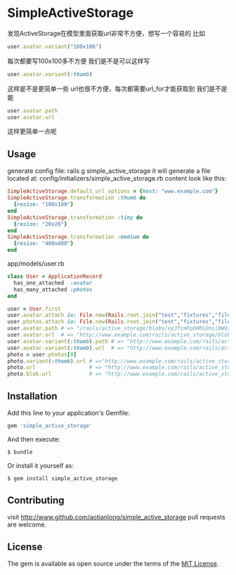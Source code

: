 # SimpleActiveStorage
发现ActiveStorage在模型里面获取url非常不方便，想写一个容易的
比如
```ruby
user.avatar.variant("100x100")
```
每次都要写100x100多不方便
我们是不是可以这样写
```ruby
user.avatar.variant(:thumb)
```
这样是不是更简单一些
url也很不方便，每次都需要url_for才能获取到
我们是不是能
```ruby
user.avatar.path
user.avatar.url
```
这样更简单一点呢

## Usage

generate config file:
rails g simple_active_storage
it will generate a file located at: config/initializers/simple_active_storage.rb
content look like this:

```ruby
SimpleActiveStorage.default_url_options = {host: "www.example.com"}
SimpleActiveStorage.transformation :thumb do
  {resize: "100x100"}
end
SimpleActiveStorage.transformation :tiny do
  {resize: "20x20"}
end
SimpleActiveStorage.transformation :medium do
  {resize: "400x400"}
end
```

app/models/user.rb
```ruby
class User < ApplicationRecord
  has_one_attached  :avatar
  has_many_attached :photos
end

user = User.first
user.avatar.attach io: File.new(Rails.root.join("test","fixtures","files","test.png")),filename: "test.png"
user.photos.attach io: File.new(Rails.root.join("test","fixtures","files","test.png")),filename: "test.png"
user.avatar.path # => "/rails/active_storage/blobs/eyJfcmFpbHMiOnsibWVzc2FnZSI6IkJBaHBCZz09IiwiZXhwIjpudWxsLCJwdXIiOiJibG9iX2lkIn19--08f03241905408289698b118698ca7642c3e691e/test.png"
user.avatar.url  # => "http://www.example.com/rails/active_storage/blobs/eyJfcmFpbHMiOnsibWVzc2FnZSI6IkJBaHBCZz09IiwiZXhwIjpudWxsLCJwdXIiOiJibG9iX2lkIn19--08f03241905408289698b118698ca7642c3e691e/test.png"
user.avatar.variant(:thumb).path # => "http://www.example.com/rails/active_storage/representations/eyJfcmFpbHMiOnsibWVzc2FnZSI6IkJBaHBCZz09IiwiZXhwIjpudWxsLCJwdXIiOiJibG9iX2lkIn19--08f03241905408289698b118698ca7642c3e691e/eyJfcmFpbHMiOnsibWVzc2FnZSI6IkJBaDdCam9VWTI5dFltbHVaVjl2Y0hScGIyNXpld1k2QzNKbGMybDZaVWtpRERFd01IZ3hNREFHT2daRlZBPT0iLCJleHAiOm51bGwsInB1ciI6InZhcmlhdGlvbiJ9fQ==--20ae94033d7a10dcb862bd24c1dcbb3740e61e7c/test.png"
user.avatar.variant(:thumb).url  # => "http://www.example.com/rails/active_storage/representations/eyJfcmFpbHMiOnsibWVzc2FnZSI6IkJBaHBCZz09IiwiZXhwIjpudWxsLCJwdXIiOiJibG9iX2lkIn19--08f03241905408289698b118698ca7642c3e691e/eyJfcmFpbHMiOnsibWVzc2FnZSI6IkJBaDdCam9VWTI5dFltbHVaVjl2Y0hScGIyNXpld1k2QzNKbGMybDZaVWtpRERFd01IZ3hNREFHT2daRlZBPT0iLCJleHAiOm51bGwsInB1ciI6InZhcmlhdGlvbiJ9fQ==--20ae94033d7a10dcb862bd24c1dcbb3740e61e7c/test.png"
photo = user.photos[0]
photo.variant(:thumb).url # =>"http://www.example.com/rails/active_storage/representations/eyJfcmFpbHMiOnsibWVzc2FnZSI6IkJBaHBCdz09IiwiZXhwIjpudWxsLCJwdXIiOiJibG9iX2lkIn19--e81a87b1d919f371e6b665e2c01301cff6d16a26/eyJfcmFpbHMiOnsibWVzc2FnZSI6IkJBaDdCam9VWTI5dFltbHVaVjl2Y0hScGIyNXpld1k2QzNKbGMybDZaVWtpRERFd01IZ3hNREFHT2daRlZBPT0iLCJleHAiOm51bGwsInB1ciI6InZhcmlhdGlvbiJ9fQ==--20ae94033d7a10dcb862bd24c1dcbb3740e61e7c/test.png"
photo.url                 # => "http://www.example.com/rails/active_storage/blobs/eyJfcmFpbHMiOnsibWVzc2FnZSI6IkJBaHBCdz09IiwiZXhwIjpudWxsLCJwdXIiOiJibG9iX2lkIn19--e81a87b1d919f371e6b665e2c01301cff6d16a26/test.png"
photo.blob.url            # => "http://www.example.com/rails/active_storage/blobs/eyJfcmFpbHMiOnsibWVzc2FnZSI6IkJBaHBCdz09IiwiZXhwIjpudWxsLCJwdXIiOiJibG9iX2lkIn19--e81a87b1d919f371e6b665e2c01301cff6d16a26/test.png"
```

## Installation
Add this line to your application's Gemfile:

```ruby
gem 'simple_active_storage'
```

And then execute:
```bash
$ bundle
```

Or install it yourself as:
```bash
$ gem install simple_active_storage
```

## Contributing
visit http://www.github.com/aotianlong/simple_active_storage
pull requests are welcome.

## License
The gem is available as open source under the terms of the [MIT License](https://opensource.org/licenses/MIT).
